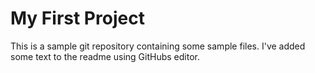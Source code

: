 # My First Project

This is a sample git repository containing some sample files. I've added some text to the readme using GitHubs editor.
